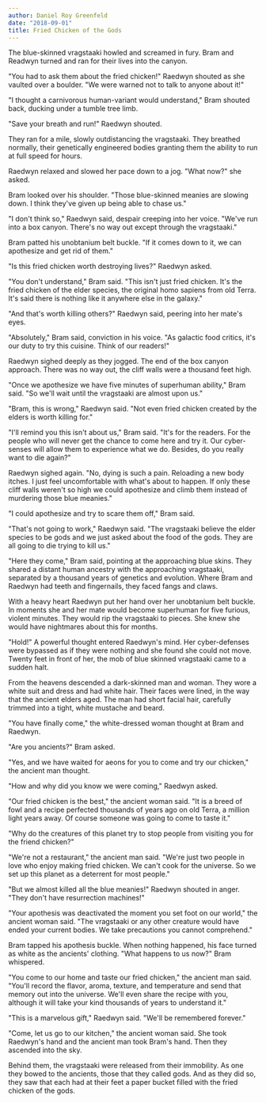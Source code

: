 ```yaml
---
author: Daniel Roy Greenfeld
date: "2018-09-01"
title: Fried Chicken of the Gods
---
```


The blue-skinned vragstaaki howled and screamed in fury. Bram and Readwyn turned and ran for their lives into the canyon.

"You had to ask them about the fried chicken!" Raedwyn shouted as she vaulted over a boulder. "We were warned not to talk to anyone about it!"

"I thought a carnivorous human-variant would understand," Bram shouted back, ducking under a tumble tree limb.

"Save your breath and run!" Raedwyn shouted.

They ran for a mile, slowly outdistancing the vragstaaki. They breathed normally, their genetically engineered bodies granting them the ability to run at full speed for hours.

Raedwyn relaxed and slowed her pace down to a jog. "What now?" she asked.

Bram looked over his shoulder. "Those blue-skinned meanies are slowing down. I think they've given up being able to chase us."

"I don't think so," Raedwyn said, despair creeping into her voice. "We've run into a box canyon. There's no way out except through the vragstaaki."

Bram patted his unobtanium belt buckle. "If it comes down to it, we can apothesize and get rid of them."

"Is this fried chicken worth destroying lives?" Raedwyn asked.

"You don't understand," Bram said. "This isn't just fried chicken. It's the fried chicken of the elder species, the original homo sapiens from old Terra. It's said there is nothing like it anywhere else in the galaxy."

"And that's worth killing others?" Raedwyn said, peering into her mate's eyes.

"Absolutely," Bram said, conviction in his voice. "As galactic food critics, it's our duty to try this cuisine. Think of our readers!"

Raedwyn sighed deeply as they jogged. The end of the box canyon approach. There was no way out, the cliff walls were a thousand feet high.

"Once we apothesize we have five minutes of superhuman ability," Bram said. "So we'll wait until the vragstaaki are almost upon us."

"Bram, this is wrong," Raedwyn said. "Not even fried chicken created by the elders is worth killing for."

"I'll remind you this isn't about us," Bram said. "It's for the readers. For the people who will never get the chance to come here and try it. Our cyber-senses will allow them to experience what we do. Besides, do you really want to die again?"

Raedwyn sighed again. "No, dying is such a pain. Reloading a new body itches. I just feel uncomfortable with what's about to happen.   If only these cliff walls weren't so high we could apothesize and climb them instead of murdering those blue meanies."

"I could apothesize and try to scare them off," Bram said.

"That's not going to work," Raedwyn said. "The vragstaaki believe the elder species to be gods and we just asked about the food of the gods. They are all going to die trying to kill us."

"Here they come," Bram said, pointing at the approaching blue skins. They shared a distant human ancestry with the approaching vragstaaki, separated by a thousand years of genetics and evolution. Where Bram and Raedwyn had teeth and fingernails, they faced fangs and claws.

With a heavy heart Raedwyn put her hand over her unobtanium belt buckle. In moments she and her mate would become superhuman for five furious, violent minutes. They would rip the vragstaaki to pieces. She knew she would have nightmares about this for months.

"Hold!" A powerful thought entered Raedwyn's mind. Her cyber-defenses were bypassed as if they were nothing and she found she could not move. Twenty feet in front of her, the mob of blue skinned vragstaaki came to a sudden halt.

From the heavens descended a dark-skinned man and woman. They wore a white suit and dress and had white hair. Their faces were lined, in the way that the ancient elders aged. The man had short facial hair, carefully trimmed into a tight, white mustache and beard.

"You have finally come," the white-dressed woman thought at Bram and Raedwyn.

"Are you ancients?" Bram asked.

"Yes, and we have waited for aeons for you to come and try our chicken," the ancient man thought.

"How and why did you know we were coming," Raedwyn asked.

"Our fried chicken is the best," the ancient woman said. "It is a breed of fowl and a recipe perfected thousands of years ago on old Terra, a million light years away. Of course someone was going to come to taste it."

"Why do the creatures of this planet try to stop people from visiting you for the friend chicken?"

"We're not a restaurant," the ancient man said. "We're just two people in love who enjoy making fried chicken. We can't cook for the universe. So we set up this planet as a deterrent for most people."

"But we almost killed all the blue meanies!" Raedwyn shouted in anger. "They don't have resurrection machines!"

"Your apothesis was deactivated the moment you set foot on our world," the ancient woman said. "The vragstaaki or any other creature would have ended your current bodies. We take precautions you cannot comprehend."

Bram tapped his apothesis buckle. When nothing happened, his face turned as white as the ancients' clothing. "What happens to us now?" Bram whispered.

"You come to our home and taste our fried chicken," the ancient man said. "You'll record the flavor, aroma, texture, and temperature and send that memory out into the universe. We'll even share the recipe with you, although it will take your kind thousands of years to understand it."

"This is a marvelous gift," Raedwyn said. "We'll be remembered forever."

"Come, let us go to our kitchen," the ancient woman said. She took Raedwyn's hand and the ancient man took Bram's hand. Then they ascended into the sky.

Behind them, the vragstaaki were released from their immobility. As one they bowed to the ancients, those that they called gods. And as they did so, they saw that each had at their feet a paper bucket filled with the fried chicken of the gods.
